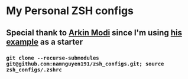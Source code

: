 # My Personal ZSH configs

## Special thank to [Arkin Modi](https://github.com/arkinmodi) since I'm using [his example](https://github.com/arkinmodi/dotfiles) as a starter

### `git clone --recurse-submodules git@github.com:namnguyen191/zsh_configs.git; source zsh_configs/.zshrc`

